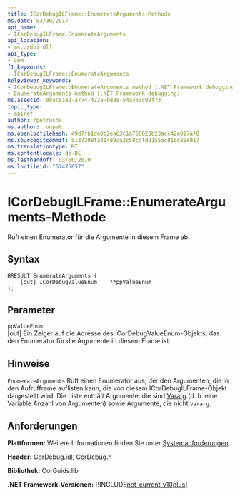 ```yaml
---
title: ICorDebugILFrame::EnumerateArguments-Methode
ms.date: 03/30/2017
api_name:
- ICorDebugILFrame.EnumerateArguments
api_location:
- mscordbi.dll
api_type:
- COM
f1_keywords:
- ICorDebugILFrame::EnumerateArguments
helpviewer_keywords:
- ICorDebugILFrame::EnumerateArguments method [.NET Framework debugging]
- EnumerateArguments method [.NET Framework debugging]
ms.assetid: 00ac81e2-a774-422a-bd88-54a4b3c99f73
topic_type:
- apiref
author: rpetrusha
ms.author: ronpet
ms.openlocfilehash: 49d7fb1de0b2ea63c1a766023b23acc42e027af8
ms.sourcegitcommit: 5137208fa414d9ca3c58cdfd2155ac81bc89e917
ms.translationtype: MT
ms.contentlocale: de-DE
ms.lasthandoff: 03/06/2019
ms.locfileid: "57475657"
---
```

# <a name="icordebugilframeenumeratearguments-method"></a>ICorDebugILFrame::EnumerateArguments-Methode
Ruft einen Enumerator für die Argumente in diesem Frame ab.  
  
## <a name="syntax"></a>Syntax  
  
```  
HRESULT EnumerateArguments (  
    [out] ICorDebugValueEnum    **ppValueEnum  
);  
```  
  
## <a name="parameters"></a>Parameter  
 `ppValueEnum`  
 [out] Ein Zeiger auf die Adresse des ICorDebugValueEnum-Objekts, das den Enumerator für die Argumente in diesem Frame ist.  
  
## <a name="remarks"></a>Hinweise  
 `EnumerateArguments` Ruft einen Enumerator aus, der den Argumenten, die in den Aufrufframe auflisten kann, die von diesem ICorDebugILFrame-Objekt dargestellt wird. Die Liste enthält Argumente, die sind [Vararg](/cpp/windows/vararg) (d. h. eine Variable Anzahl von Argumenten) sowie Argumente, die nicht `vararg`.  
  
## <a name="requirements"></a>Anforderungen  
 **Plattformen:** Weitere Informationen finden Sie unter [Systemanforderungen](../../../../docs/framework/get-started/system-requirements.md).  
  
 **Header:** CorDebug.idl, CorDebug.h  
  
 **Bibliothek:** CorGuids.lib  
  
 **.NET Framework-Versionen:** [!INCLUDE[net_current_v10plus](../../../../includes/net-current-v10plus-md.md)]

